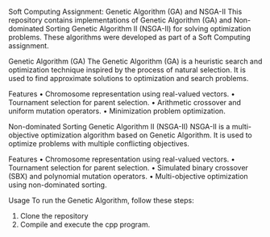 Soft Computing Assignment: Genetic Algorithm (GA) and NSGA-II
This repository contains implementations of Genetic Algorithm (GA) and Non-dominated Sorting Genetic Algorithm II (NSGA-II) for solving optimization problems. These algorithms were developed as part of a Soft Computing assignment.

Genetic Algorithm (GA)
The Genetic Algorithm (GA) is a heuristic search and optimization technique inspired by the process of natural selection. It is used to find approximate solutions to optimization and search problems.

Features
• Chromosome representation using real-valued vectors.
• Tournament selection for parent selection.
• Arithmetic crossover and uniform mutation operators.
• Minimization problem optimization.

Non-dominated Sorting Genetic Algorithm II (NSGA-II)
NSGA-II is a multi-objective optimization algorithm based on Genetic Algorithm. It is used to optimize problems with multiple conflicting objectives.

Features
• Chromosome representation using real-valued vectors.
• Tournament selection for parent selection.
• Simulated binary crossover (SBX) and polynomial mutation operators.
• Multi-objective optimization using non-dominated sorting.

Usage
To run the Genetic Algorithm, follow these steps:

1. Clone the repository 
2. Compile and execute the cpp program.
